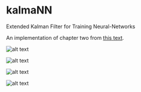 # kalmaNN
Extended Kalman Filter for Training Neural-Networks

An implementation of chapter two from [this text](http://bit.ly/2oGjaMu).

![alt text](http://i.imgur.com/lTObwbI.png)

![alt text](http://i.imgur.com/y1qXrFU.png)

![alt text](http://i.imgur.com/pxZf36m.png)

![alt text](http://i.imgur.com/tGaiMFV.png)
